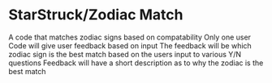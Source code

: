 # StarStruck/Zodiac Match
A code that matches zodiac signs based on compatability
Only one user
Code will give user feedback based on input 
The feedback will be which zodiac sign is the best match based on the users input to various Y/N questions
Feedback will have a short description as to why the zodiac is the best match

